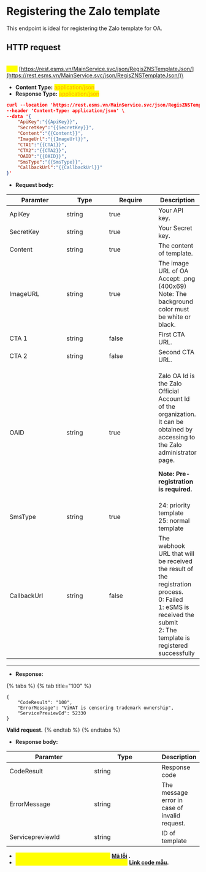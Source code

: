 # Registering the Zalo template

This endpoint is ideal for registering the Zalo template for OA.

## HTTP request

\
<mark style="color:yellow;">**`POST`**</mark> [https://rest.esms.vn/MainService.svc/json/RegisZNSTemplateJson/](https://rest.esms.vn/MainService.svc/json/RegisZNSTemplateJson/)\


* **Content Type:** <mark style="color:orange;">application/json</mark>
* **Response Type:** <mark style="color:orange;">application/json</mark>



```json
curl --location 'https://rest.esms.vn/MainService.svc/json/RegisZNSTemplateJson/' \
--header 'Content-Type: application/json' \
--data '{
    "ApiKey":"{{ApiKey}}",
    "SecretKey":"{{SecretKey}}",
    "Content":"{{Content}}",
    "ImageUrl":"{{ImageUrl}}",
    "CTA1":"{{CTA1}}",
    "CTA2":"{{CTA2}}",
    "OAID":"{{OAID}}",
    "SmsType":"{{SmsType}}",
    "CallbackUrl":"{{CallbackUrl}}"
}'
```

* **Request body:**

<table><thead><tr><th width="163">Paramter</th><th width="130">Type</th><th width="148" data-type="checkbox">Require</th><th>Description</th></tr></thead><tbody><tr><td>ApiKey</td><td>string</td><td>true</td><td>Your API key.</td></tr><tr><td>SecretKey</td><td>string</td><td>true</td><td>Your Secret key.</td></tr><tr><td>Content</td><td>string</td><td>true</td><td>The content of template.</td></tr><tr><td>ImageURL</td><td>string</td><td>true</td><td>The image URL of OA<br>Accept: .png (400x69)<br>Note: The background color must be white or black.</td></tr><tr><td>CTA 1</td><td>string</td><td>false</td><td>First CTA URL.</td></tr><tr><td>CTA 2</td><td>string</td><td>false</td><td>Second CTA URL.</td></tr><tr><td>OAID</td><td>string</td><td>true</td><td><p>Zalo OA Id is the Zalo Official Account Id of the organization. It can be obtained by accessing to the Zalo administrator page.</p><p><strong>Note: Pre-registration is required.</strong></p></td></tr><tr><td>SmsType</td><td>string</td><td>true</td><td>24: priority template<br>25: normal template</td></tr><tr><td>CallbackUrl</td><td>string</td><td>false</td><td>The webhook URL that will be received the result of the registration process.<br>0: Failed<br>1: eSMS is received the submit<br>2: The template is registered successfully</td></tr></tbody></table>

***

* **Response:**

{% tabs %}
{% tab title="100" %}
```
{
    "CodeResult": "100",
    "ErrorMessage": "ViHAT is censoring trademark ownership",
    "ServicePreviewId": 52330
}
```

**Valid request.**
{% endtab %}
{% endtabs %}

* **Response body:**

<table><thead><tr><th width="205">Paramter</th><th width="160">Type</th><th>Description</th></tr></thead><tbody><tr><td>CodeResult</td><td>string</td><td>Response code</td></tr><tr><td>ErrorMessage</td><td>string</td><td>The message error in case of invalid request.</td></tr><tr><td>ServicepreviewId</td><td>string</td><td>ID of template</td></tr></tbody></table>

* _<mark style="color:yellow;">**Thông tin chi tiết mã lỗi xem ở bảng:**</mark>_ [**Mã lỗi**](../table-of-error-codes.md) **.**
* _<mark style="color:yellow;">**Lấy code mẫu các ngôn ngữ trên Postman:**</mark>_ [**Link code mẫu**](https://samplefordevelopers.esms.vn/#f25701ff-8ce7-4c5d-bca6-c7eafd158977)**.**
